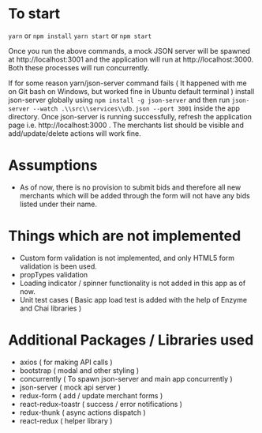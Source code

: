 # To start

`yarn` or `npm install`
`yarn start` or `npm start`

Once you run the above commands, a mock JSON server will be spawned at http://localhost:3001 and the application will run at http://localhost:3000. Both these processes will run concurrently.

If for some reason yarn/json-server command fails ( It happened with me on Git bash on Windows, but worked fine in Ubuntu default terminal ) install json-server globally using `npm install -g json-server` and then run `json-server --watch .\\src\\services\\db.json --port 3001` inside the app directory. Once json-server is running successfully, refresh the application page i.e. http://localhost:3000 . The merchants list should be visible and add/update/delete actions will work fine.

# Assumptions
- As of now, there is no provision to submit bids and therefore all new merchants which will be added through the form will not have any bids listed under their name.

# Things which are not implemented
- Custom form validation is not implemented, and only HTML5 form validation is been used.
- propTypes validation
- Loading indicator / spinner functionality is not added in this app as of now.
- Unit test cases ( Basic app load test is added with the help of Enzyme and Chai libraries )

# Additional Packages / Libraries used
- axios ( for making API calls )
- bootstrap ( modal and other styling )
- concurrently ( To spawn json-server and main app concurrently )
- json-server ( mock api server )
- redux-form ( add / update merchant forms )
- react-redux-toastr ( success / error notifications )
- redux-thunk ( async actions dispatch )
- react-redux ( helper library )